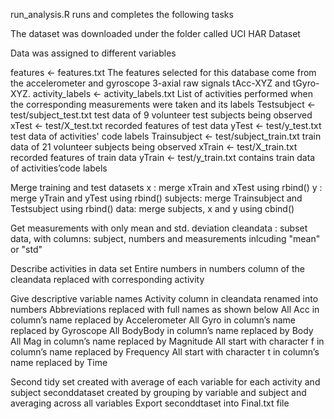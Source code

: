 run_analysis.R runs and completes the following tasks 

The dataset was downloaded under the folder called UCI HAR Dataset

Data was assigned to different variables

features <- features.txt
The features selected for this database come from the accelerometer and gyroscope 3-axial raw signals tAcc-XYZ and tGyro-XYZ.
activity_labels <- activity_labels.txt
List of activities performed when the corresponding measurements were taken and its labels
Testsubject <- test/subject_test.txt
test data of 9 volunteer test subjects being observed
xTest <- test/X_test.txt
recorded features of test data
yTest <- test/y_test.txt
test data of activities' code labels
Trainsubject <- test/subject_train.txt
train data of 21 volunteer subjects being observed
xTrain <- test/X_train.txt
recorded features of train data
yTrain <- test/y_train.txt
contains train data of activities’code labels

Merge training and test datasets
x : merge xTrain and xTest using rbind() 
y : merge yTrain and yTest using rbind() 
subjects: merge Trainsubject and Testsubject using rbind() 
data: merge subjects, x and y using cbind()

Get measurements with only mean and std. deviation
cleandata : subset data, with columns: subject, numbers and measurements inlcuding "mean" or "std"

Describe activities in data set
Entire numbers in numbers column of the cleandata replaced with corresponding activity

Give descriptive variable names
Activity column in cleandata renamed into numbers
Abbreviations replaced with full names as shown below
All Acc in column’s name replaced by Accelerometer
All Gyro in column’s name replaced by Gyroscope
All BodyBody in column’s name replaced by Body
All Mag in column’s name replaced by Magnitude
All start with character f in column’s name replaced by Frequency
All start with character t in column’s name replaced by Time

Second tidy set created with average of each variable for each activity and subject
seconddataset created by grouping by variable and subject and averaging across all variables
Export seconddtaset into Final.txt file
